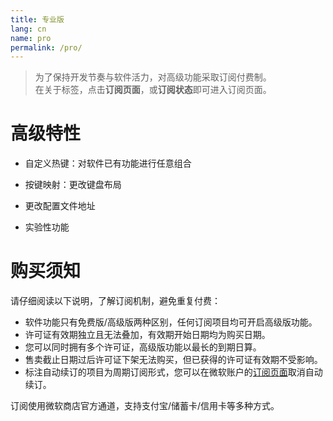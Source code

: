 ```yaml
---
title: 专业版
lang: cn
name: pro
permalink: /pro/
---
```


> 为了保持开发节奏与软件活力，对高级功能采取订阅付费制。  
> 在关于标签，点击**订阅页面**，或**订阅状态**即可进入订阅页面。  


# 高级特性

- 自定义热键：对软件已有功能进行任意组合

- 按键映射：更改键盘布局

- 更改配置文件地址

- 实验性功能


# 购买须知

请仔细阅读以下说明，了解订阅机制，避免重复付费：

- 软件功能只有免费版/高级版两种区别，任何订阅项目均可开启高级版功能。
- 许可证有效期独立且无法叠加，有效期开始日期均为购买日期。
- 您可以同时拥有多个许可证，高级版功能以最长的到期日算。
- 售卖截止日期过后许可证下架无法购买，但已获得的许可证有效期不受影响。
- 标注自动续订的项目为周期订阅形式，您可以在微软账户的[订阅页面](https://account.microsoft.com/services/)取消自动续订。

订阅使用微软商店官方通道，支持支付宝/储蓄卡/信用卡等多种方式。